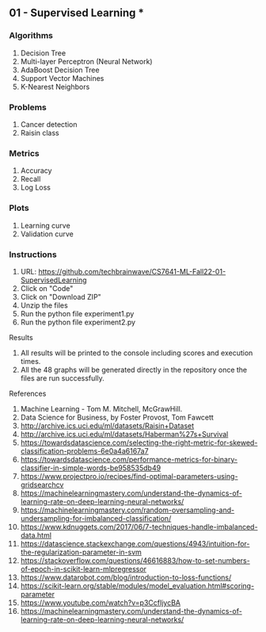 ## 01 - Supervised Learning *

### Algorithms

1. Decision Tree 
2. Multi-layer Perceptron (Neural Network)
3. AdaBoost Decision Tree
4. Support Vector Machines
5. K-Nearest Neighbors

### Problems
1. Cancer detection
2. Raisin class

### Metrics
1. Accuracy
2. Recall
3. Log Loss

### Plots
1. Learning curve
2. Validation curve

### Instructions

1. URL: https://github.com/techbrainwave/CS7641-ML-Fall22-01-SupervisedLearning
2. Click on "Code" 
3. Click on "Download ZIP"
4. Unzip the files
5. Run the python file experiment1.py
6. Run the python file experiment2.py

Results

1. All results will be printed to the console including scores and execution times.
2. All the 48 graphs will be generated directly in the repository once the files are run successfully.

References 

1.	Machine Learning - Tom M. Mitchell, McGrawHill.
2.	Data Science for Business, by Foster Provost, Tom Fawcett
3.	http://archive.ics.uci.edu/ml/datasets/Raisin+Dataset
4.	http://archive.ics.uci.edu/ml/datasets/Haberman%27s+Survival
5.	https://towardsdatascience.com/selecting-the-right-metric-for-skewed-classification-problems-6e0a4a6167a7 
6.	https://towardsdatascience.com/performance-metrics-for-binary-classifier-in-simple-words-be958535db49 
7.	https://www.projectpro.io/recipes/find-optimal-parameters-using-gridsearchcv
8.	https://machinelearningmastery.com/understand-the-dynamics-of-learning-rate-on-deep-learning-neural-networks/
9.	https://machinelearningmastery.com/random-oversampling-and-undersampling-for-imbalanced-classification/
10.	https://www.kdnuggets.com/2017/06/7-techniques-handle-imbalanced-data.html
11.	https://datascience.stackexchange.com/questions/4943/intuition-for-the-regularization-parameter-in-svm
12.	https://stackoverflow.com/questions/46616883/how-to-set-numbers-of-epoch-in-scikit-learn-mlpregressor
13.	https://www.datarobot.com/blog/introduction-to-loss-functions/
14.	https://scikit-learn.org/stable/modules/model_evaluation.html#scoring-parameter
15.	https://www.youtube.com/watch?v=p3CcfIjycBA
16.	https://machinelearningmastery.com/understand-the-dynamics-of-learning-rate-on-deep-learning-neural-networks/
